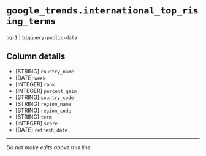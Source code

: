 # `google_trends.international_top_rising_terms`
`bq-1` | `bigquery-public-data`

## Column details
* [STRING]    `country_name`
* [DATE]      `week`
* [INTEGER]   `rank`
* [INTEGER]   `percent_gain`
* [STRING]    `country_code`
* [STRING]    `region_name`
* [STRING]    `region_code`
* [STRING]    `term`
* [INTEGER]   `score`
* [DATE]      `refresh_date`

-------------------------------------------------------------------------------
*Do not make edits above this line.*
